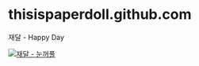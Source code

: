 # thisispaperdoll.github.com


재달 - Happy Day
<br>

[![재달 - 눈꺼풀](https://i.ytimg.com/vi/qZs1-ntLljM/mqdefault.jpg)](https://youtu.be/avLWs7DjCbw)

